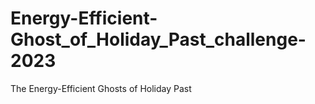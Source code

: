 # Energy-Efficient-Ghost_of_Holiday_Past_challenge-2023
The Energy-Efficient Ghosts of Holiday Past
